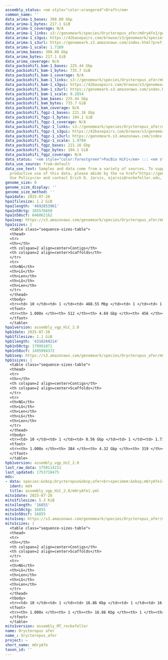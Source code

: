 ```yaml
---
assembly_status: <em style="color:orangered">Draft</em>
common_name: ''
data_arima-1_bases: 398.80 Gbp
data_arima-1_bytes: 217.1 GiB
data_arima-1_coverage: N/A
data_arima-1_links: s3://genomeark/species/Orycteropus_afer/mOryAfe1/genomic_data/arima/<br>
data_arima-1_s3gui: https://42basepairs.com/browse/s3/genomeark/species/Orycteropus_afer/mOryAfe1/genomic_data/arima/
data_arima-1_s3url: https://genomeark.s3.amazonaws.com/index.html?prefix=species/Orycteropus_afer/mOryAfe1/genomic_data/arima/
data_arima-1_scale: 1.7109
data_arima_bases: 398.80 Gbp
data_arima_bytes: 217.1 GiB
data_arima_coverage: N/A
data_pacbiohifi_bam-1_bases: 225.44 Gbp
data_pacbiohifi_bam-1_bytes: 735.7 GiB
data_pacbiohifi_bam-1_coverage: N/A
data_pacbiohifi_bam-1_links: s3://genomeark/species/Orycteropus_afer/mOryAfe1/genomic_data/pacbio_hifi/<br>
data_pacbiohifi_bam-1_s3gui: https://42basepairs.com/browse/s3/genomeark/species/Orycteropus_afer/mOryAfe1/genomic_data/pacbio_hifi/
data_pacbiohifi_bam-1_s3url: https://genomeark.s3.amazonaws.com/index.html?prefix=species/Orycteropus_afer/mOryAfe1/genomic_data/pacbio_hifi/
data_pacbiohifi_bam-1_scale: 0.2854
data_pacbiohifi_bam_bases: 225.44 Gbp
data_pacbiohifi_bam_bytes: 735.7 GiB
data_pacbiohifi_bam_coverage: N/A
data_pacbiohifi_fqgz-1_bases: 221.16 Gbp
data_pacbiohifi_fqgz-1_bytes: 104.1 GiB
data_pacbiohifi_fqgz-1_coverage: N/A
data_pacbiohifi_fqgz-1_links: s3://genomeark/species/Orycteropus_afer/mOryAfe1/genomic_data/pacbio_hifi/<br>
data_pacbiohifi_fqgz-1_s3gui: https://42basepairs.com/browse/s3/genomeark/species/Orycteropus_afer/mOryAfe1/genomic_data/pacbio_hifi/
data_pacbiohifi_fqgz-1_s3url: https://genomeark.s3.amazonaws.com/index.html?prefix=species/Orycteropus_afer/mOryAfe1/genomic_data/pacbio_hifi/
data_pacbiohifi_fqgz-1_scale: 1.9784
data_pacbiohifi_fqgz_bases: 221.16 Gbp
data_pacbiohifi_fqgz_bytes: 104.1 GiB
data_pacbiohifi_fqgz_coverage: N/A
data_status: '<em style="color:forestgreen">PacBio HiFi</em> ::: <em style="color:forestgreen">Arima</em>'
data_use_source: from-default
data_use_text: Samples and data come from a variety of sources. To support fair and
  productive use of this data, please abide by the <a href="https://genome10k.soe.ucsc.edu/data-use-policies/">Data
  Use Policy</a> and contact Erich D. Jarvis, ejarvis@rockefeller.edu, with any questions.
genome_size: 0
genome_size_display: ''
genome_size_method: ''
hpa1date: 2025-07-28
hpa1filesize: 1.2 GiB
hpa1length: '4692853961'
hpa1n50ctg: 185576650
hpa1n50scf: 646062162
hpa1seq: https://s3.amazonaws.com/genomeark/species/Orycteropus_afer/mOryAfe1/assembly_vgp_HiC_2.0/mOryAfe1.HiC.hap1.20250728.fasta.gz
hpa1sizes: |
  <table class="sequence-sizes-table">
  <thead>
  <tr>
  <th></th>
  <th colspan=2 align=center>Contigs</th>
  <th colspan=2 align=center>Scaffolds</th>
  </tr>
  <tr>
  <th>NG</th>
  <th>LG</th>
  <th>Len</th>
  <th>LG</th>
  <th>Len</th>
  </tr>
  </thead>
  <tbody>
  <tr><td> 10 </td><td> 1 </td><td> 488.55 Mbp </td><td> 1 </td><td> 1.76 Gbp </td></tr><tr><td> 20 </td><td> 3 </td><td> 291.67 Mbp </td><td> 1 </td><td> 1.76 Gbp </td></tr><tr><td> 30 </td><td> 4 </td><td> 271.60 Mbp </td><td> 1 </td><td> 1.76 Gbp </td></tr><tr><td> 40 </td><td> 6 </td><td> 237.96 Mbp </td><td> 2 </td><td> 0.65 Gbp </td></tr><tr style="background-color:#cccccc;"><td> 50 </td><td> 8 </td><td style="background-color:#88ff88;"> 185.58 Mbp </td><td> 2 </td><td style="background-color:#88ff88;"> 0.65 Gbp </td></tr><tr><td> 60 </td><td> 12 </td><td> 124.31 Mbp </td><td> 3 </td><td> 0.51 Gbp </td></tr><tr><td> 70 </td><td> 16 </td><td> 97.36 Mbp </td><td> 4 </td><td> 480.44 Mbp </td></tr><tr><td> 80 </td><td> 22 </td><td> 63.60 Mbp </td><td> 5 </td><td> 429.96 Mbp </td></tr><tr><td> 90 </td><td> 33 </td><td> 22.37 Mbp </td><td> 7 </td><td> 156.57 Mbp </td></tr><tr><td> 100 </td><td> 512 </td><td> 6.69 Kbp </td><td> 456 </td><td> 6.69 Kbp </td></tr></tbody>
  <tfoot>
  <tr><th> 1.000x </th><th> 512 </th><th> 4.69 Gbp </th><th> 456 </th><th> 4.69 Gbp </th></tr>
  </tfoot>
  </table>
hpa1version: assembly_vgp_HiC_2.0
hpb1date: 2025-07-28
hpb1filesize: 1.1 GiB
hpb1length: '4318269214'
hpb1n50ctg: 179991871
hpb1n50scf: 1495994372
hpb1seq: https://s3.amazonaws.com/genomeark/species/Orycteropus_afer/mOryAfe1/assembly_vgp_HiC_2.0/mOryAfe1.HiC.hap2.20250728.fasta.gz
hpb1sizes: |
  <table class="sequence-sizes-table">
  <thead>
  <tr>
  <th></th>
  <th colspan=2 align=center>Contigs</th>
  <th colspan=2 align=center>Scaffolds</th>
  </tr>
  <tr>
  <th>NG</th>
  <th>LG</th>
  <th>Len</th>
  <th>LG</th>
  <th>Len</th>
  </tr>
  </thead>
  <tbody>
  <tr><td> 10 </td><td> 1 </td><td> 0.56 Gbp </td><td> 1 </td><td> 1.71 Gbp </td></tr><tr><td> 20 </td><td> 2 </td><td> 327.53 Mbp </td><td> 1 </td><td> 1.71 Gbp </td></tr><tr><td> 30 </td><td> 4 </td><td> 235.38 Mbp </td><td> 1 </td><td> 1.71 Gbp </td></tr><tr><td> 40 </td><td> 6 </td><td> 215.94 Mbp </td><td> 2 </td><td> 1.50 Gbp </td></tr><tr style="background-color:#cccccc;"><td> 50 </td><td> 8 </td><td style="background-color:#88ff88;"> 179.99 Mbp </td><td> 2 </td><td style="background-color:#88ff88;"> 1.50 Gbp </td></tr><tr><td> 60 </td><td> 11 </td><td> 141.03 Mbp </td><td> 2 </td><td> 1.50 Gbp </td></tr><tr><td> 70 </td><td> 14 </td><td> 122.27 Mbp </td><td> 2 </td><td> 1.50 Gbp </td></tr><tr><td> 80 </td><td> 18 </td><td> 89.42 Mbp </td><td> 3 </td><td> 471.32 Mbp </td></tr><tr><td> 90 </td><td> 25 </td><td> 36.09 Mbp </td><td> 4 </td><td> 429.90 Mbp </td></tr><tr><td> 100 </td><td> 384 </td><td> 19.13 Kbp </td><td> 319 </td><td> 19.13 Kbp </td></tr></tbody>
  <tfoot>
  <tr><th> 1.000x </th><th> 384 </th><th> 4.32 Gbp </th><th> 319 </th><th> 4.32 Gbp </th></tr>
  </tfoot>
  </table>
hpb1version: assembly_vgp_HiC_2.0
last_raw_data: 1750114211
last_updated: 1753718475
mds:
- data: species:&nbsp;Orycteropus&nbsp;afer<br>specimem:&nbsp;mOryAfe1<br>projects:<br>&nbsp;&nbsp;-&nbsp;vgp<br>assembled_by_group:&nbsp;Rockefeller<br>data_location:&nbsp;S3<br>release_to:&nbsp;S3<br>combine_for_curation:&nbsp;true<br>hap1:&nbsp;s3://genomeark/species/Orycteropus_afer/mOryAfe1/assembly_vgp_HiC_2.0/mOryAfe1.HiC.hap1.20250728.fasta.gz<br>hap2:&nbsp;s3://genomeark/species/Orycteropus_afer/mOryAfe1/assembly_vgp_HiC_2.0/mOryAfe1.HiC.hap2.20250728.fasta.gz<br>pretext_hap1:&nbsp;s3://genomeark/species/Orycteropus_afer/mOryAfe1/assembly_vgp_HiC_2.0/evaluation/hap1/pretext/s2/mOryAfe1_hap1__s2_heatmap.pretext<br>pretext_hap2:&nbsp;s3://genomeark/species/Orycteropus_afer/mOryAfe1/assembly_vgp_HiC_2.0/evaluation/hap2/pretext/s2/mOryAfe1_hap2__s2_heatmap.pretext<br>kmer_spectra_img:&nbsp;s3://genomeark/species/Orycteropus_afer/mOryAfe1/assembly_vgp_HiC_2.0/evaluation/merqury/mOryAfe1_png/<br>pacbio_read_dir:&nbsp;s3://genomeark/species/Orycteropus_afer/mOryAfe1/genomic_data/pacbio_hifi/<br>pacbio_read_type:&nbsp;hifi<br>hic_read_dir:&nbsp;s3://genomeark/species/Orycteropus_afer/mOryAfe1/genomic_data/arima/<br>pipeline:<br>&nbsp;&nbsp;-&nbsp;hifiasm&nbsp;(0.25.0+galaxy0)<br>&nbsp;&nbsp;-&nbsp;yahs&nbsp;(1.2a.2+galaxy2)<br>&nbsp;&nbsp;-&nbsp;VGP0&nbsp;mitoHiFi&nbsp;workflow&nbsp;(v0.2.1)<br>&nbsp;&nbsp;-&nbsp;VGP1&nbsp;genomic&nbsp;profiling&nbsp;workflow&nbsp;(v0.3)<br>&nbsp;&nbsp;-&nbsp;VGP4&nbsp;HiFi&nbsp;HiC&nbsp;assembly&nbsp;workflow&nbsp;(v0.3.8)<br>&nbsp;&nbsp;-&nbsp;VGP8&nbsp;HiC&nbsp;scaffolding&nbsp;workflow&nbsp;(v2.0)<br>&nbsp;&nbsp;-&nbsp;VGP9&nbsp;decontamination&nbsp;workflow&nbsp;kraken2&nbsp;with&nbsp;database&nbsp;PlusPF&nbsp;2022&nbsp;(workflow&nbsp;included&nbsp;a&nbsp;step&nbsp;to&nbsp;remove&nbsp;scaffold&nbsp;>1&nbsp;billion&nbsp;base&nbsp;pair&nbsp;to&nbsp;avoid&nbsp;blast&nbsp;crushing)<br>&nbsp;&nbsp;-&nbsp;Pre-curation&nbsp;worklfow&nbsp;(v1.0beta6)<br>notes:&nbsp;This&nbsp;was&nbsp;a&nbsp;Hifiasm-HiC&nbsp;assembly&nbsp;of&nbsp;mOryAfe1&nbsp;resulting&nbsp;in&nbsp;two&nbsp;haplotype&nbsp;assemblies.&nbsp;HiC&nbsp;data&nbsp;were&nbsp;generated&nbsp;using&nbsp;the&nbsp;Arima&nbsp;library&nbsp;prep&nbsp;kit,&nbsp;and&nbsp;require&nbsp;trimming&nbsp;the&nbsp;first&nbsp;5&nbsp;bp&nbsp;off&nbsp;from&nbsp;the&nbsp;5'&nbsp;end&nbsp;of&nbsp;both&nbsp;read&nbsp;files.&nbsp;The&nbsp;restriction&nbsp;enzymes&nbsp;used&nbsp;were&nbsp;the&nbsp;Arima&nbsp;v2&nbsp;kit,&nbsp;so&nbsp;the&nbsp;cutting&nbsp;sites&nbsp;are&nbsp;GATC,&nbsp;GANTC,&nbsp;CTNAG,&nbsp;TTAA.<br>
  ident: md4
  title: assembly_vgp_HiC_2.0/mOryAfe1.yml
mito1date: 2025-07-28
mito1filesize: 5.3 KiB
mito1length: '16855'
mito1n50ctg: 16855
mito1n50scf: 16855
mito1seq: https://s3.amazonaws.com/genomeark/species/Orycteropus_afer/mOryAfe1/assembly_MT_rockefeller/mOryAfe1.MT.20250728.fasta.gz
mito1sizes: |
  <table class="sequence-sizes-table">
  <thead>
  <tr>
  <th></th>
  <th colspan=2 align=center>Contigs</th>
  <th colspan=2 align=center>Scaffolds</th>
  </tr>
  <tr>
  <th>NG</th>
  <th>LG</th>
  <th>Len</th>
  <th>LG</th>
  <th>Len</th>
  </tr>
  </thead>
  <tbody>
  <tr><td> 10 </td><td> 1 </td><td> 16.86 Kbp </td><td> 1 </td><td> 16.86 Kbp </td></tr><tr><td> 20 </td><td> 1 </td><td> 16.86 Kbp </td><td> 1 </td><td> 16.86 Kbp </td></tr><tr><td> 30 </td><td> 1 </td><td> 16.86 Kbp </td><td> 1 </td><td> 16.86 Kbp </td></tr><tr><td> 40 </td><td> 1 </td><td> 16.86 Kbp </td><td> 1 </td><td> 16.86 Kbp </td></tr><tr style="background-color:#cccccc;"><td> 50 </td><td> 1 </td><td style="background-color:#ff8888;"> 16.86 Kbp </td><td> 1 </td><td style="background-color:#ff8888;"> 16.86 Kbp </td></tr><tr><td> 60 </td><td> 1 </td><td> 16.86 Kbp </td><td> 1 </td><td> 16.86 Kbp </td></tr><tr><td> 70 </td><td> 1 </td><td> 16.86 Kbp </td><td> 1 </td><td> 16.86 Kbp </td></tr><tr><td> 80 </td><td> 1 </td><td> 16.86 Kbp </td><td> 1 </td><td> 16.86 Kbp </td></tr><tr><td> 90 </td><td> 1 </td><td> 16.86 Kbp </td><td> 1 </td><td> 16.86 Kbp </td></tr><tr><td> 100 </td><td> 1 </td><td> 16.86 Kbp </td><td> 1 </td><td> 16.86 Kbp </td></tr></tbody>
  <tfoot>
  <tr><th> 1.000x </th><th> 1 </th><th> 16.86 Kbp </th><th> 1 </th><th> 16.86 Kbp </th></tr>
  </tfoot>
  </table>
mito1version: assembly_MT_rockefeller
name: Orycteropus afer
name_: Orycteropus_afer
project: ~
short_name: mOryAfe
taxon_id: ''
---
```

